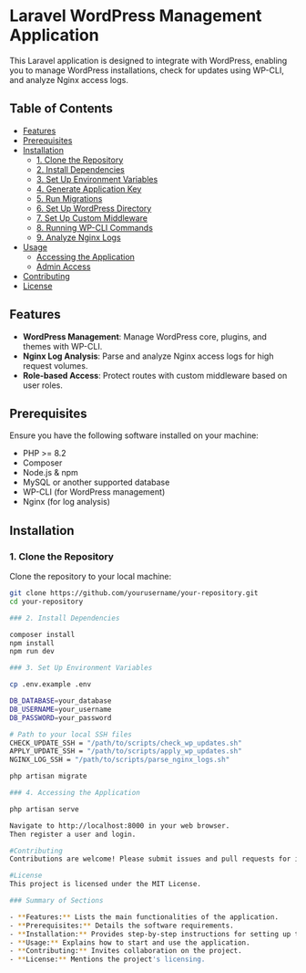 # Laravel WordPress Management Application

This Laravel application is designed to integrate with WordPress, enabling you to manage WordPress installations, check for updates using WP-CLI, and analyze Nginx access logs.

## Table of Contents

- [Features](#features)
- [Prerequisites](#prerequisites)
- [Installation](#installation)
  - [1. Clone the Repository](#1-clone-the-repository)
  - [2. Install Dependencies](#2-install-dependencies)
  - [3. Set Up Environment Variables](#3-set-up-environment-variables)
  - [4. Generate Application Key](#4-generate-application-key)
  - [5. Run Migrations](#5-run-migrations)
  - [6. Set Up WordPress Directory](#6-set-up-wordpress-directory)
  - [7. Set Up Custom Middleware](#7-set-up-custom-middleware)
  - [8. Running WP-CLI Commands](#8-running-wp-cli-commands)
  - [9. Analyze Nginx Logs](#9-analyze-nginx-logs)
- [Usage](#usage)
  - [Accessing the Application](#accessing-the-application)
  - [Admin Access](#admin-access)
- [Contributing](#contributing)
- [License](#license)

## Features

- **WordPress Management**: Manage WordPress core, plugins, and themes with WP-CLI.
- **Nginx Log Analysis**: Parse and analyze Nginx access logs for high request volumes.
- **Role-based Access**: Protect routes with custom middleware based on user roles.

## Prerequisites

Ensure you have the following software installed on your machine:

- PHP >= 8.2
- Composer
- Node.js & npm
- MySQL or another supported database
- WP-CLI (for WordPress management)
- Nginx (for log analysis)

## Installation

### 1. Clone the Repository

Clone the repository to your local machine:

```bash
git clone https://github.com/yourusername/your-repository.git
cd your-repository

### 2. Install Dependencies

composer install
npm install
npm run dev

### 3. Set Up Environment Variables

cp .env.example .env

DB_DATABASE=your_database
DB_USERNAME=your_username
DB_PASSWORD=your_password

# Path to your local SSH files
CHECK_UPDATE_SSH = "/path/to/scripts/check_wp_updates.sh"
APPLY_UPDATE_SSH = "/path/to/scripts/apply_wp_updates.sh"
NGINX_LOG_SSH = "/path/to/scripts/parse_nginx_logs.sh"

php artisan migrate

### 4. Accessing the Application

php artisan serve

Navigate to http://localhost:8000 in your web browser.
Then register a user and login.

#Contributing
Contributions are welcome! Please submit issues and pull requests for improvements or fixes.

#License
This project is licensed under the MIT License.

### Summary of Sections

- **Features:** Lists the main functionalities of the application.
- **Prerequisites:** Details the software requirements.
- **Installation:** Provides step-by-step instructions for setting up the application.
- **Usage:** Explains how to start and use the application.
- **Contributing:** Invites collaboration on the project.
- **License:** Mentions the project's licensing.
